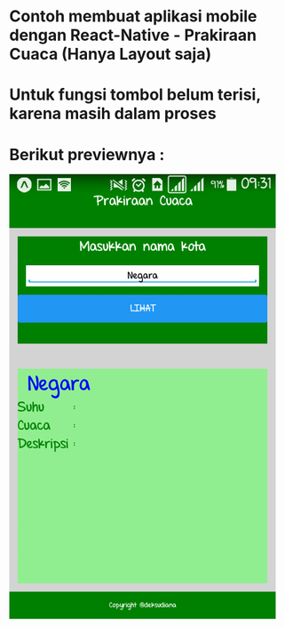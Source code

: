 # Contoh membuat aplikasi mobile dengan React-Native - Prakiraan Cuaca (Hanya Layout saja)
# Untuk fungsi tombol belum terisi, karena masih dalam proses
# Berikut previewnya :
![Alt text](Screenshot_2018-03-25-09-31-50.png?raw=true "Hanya Layout saja ^_^")
